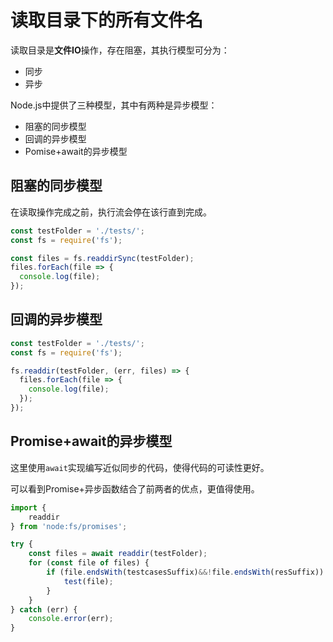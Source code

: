 # 读取目录下的所有文件名

读取目录是**文件IO**操作，存在阻塞，其执行模型可分为：

- 同步
- 异步

Node.js中提供了三种模型，其中有两种是异步模型：

- 阻塞的同步模型
- 回调的异步模型
- Pomise+await的异步模型

## 阻塞的同步模型

在读取操作完成之前，执行流会停在该行直到完成。

```javascript
const testFolder = './tests/';
const fs = require('fs');

const files = fs.readdirSync(testFolder);
files.forEach(file => {
  console.log(file);
});
```

## 回调的异步模型

```javascript
const testFolder = './tests/';
const fs = require('fs');

fs.readdir(testFolder, (err, files) => {
  files.forEach(file => {
    console.log(file);
  });
});
```

## Promise+await的异步模型

这里使用`await`实现编写近似同步的代码，使得代码的可读性更好。

可以看到Promise+异步函数结合了前两者的优点，更值得使用。

```javascript
import {
    readdir
} from 'node:fs/promises';

try {
    const files = await readdir(testFolder);
    for (const file of files) {
        if (file.endsWith(testcasesSuffix)&&!file.endsWith(resSuffix)) {
            test(file);
        }
    }
} catch (err) {
    console.error(err);
}
```
